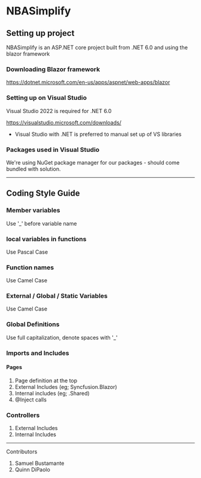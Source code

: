 # NBASimplify

## Setting up project

NBASimplify is an ASP.NET core project built from .NET 6.0 and using the blazor framework

### Downloading Blazor framework

https://dotnet.microsoft.com/en-us/apps/aspnet/web-apps/blazor

### Setting up on Visual Studio

Visual Studio 2022 is required for .NET 6.0 

https://visualstudio.microsoft.com/downloads/

- Visual Studio with .NET is preferred to manual set up of VS libraries

### Packages used in Visual Studio

We're using NuGet package manager for our packages - should come bundled with solution.

___

## Coding Style Guide

### Member variables
Use '_' before variable name 

### local variables in functions 
Use Pascal Case

### Function names 
Use Camel Case 

### External / Global / Static Variables
Use Camel Case 

### Global Definitions
Use full capitalization, denote spaces with '_'

### Imports and Includes

#### Pages 

1. Page definition at the top
2. External Includes (eg; Syncfusion.Blazor)
3. Internal includes (eg; .Shared)
4. @Inject calls

### Controllers 
1. External Includes
2. Internal Includes 

___

Contributors 
1. Samuel Bustamante
2. Quinn DiPaolo 


